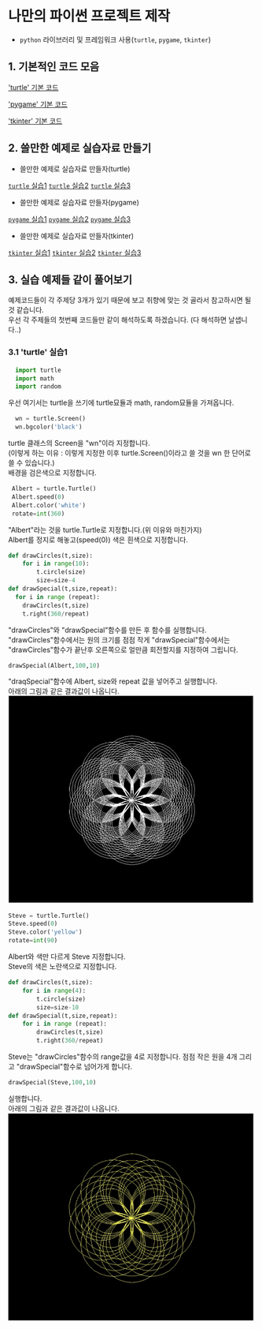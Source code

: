 # 나만의 파이썬 프로젝트 제작 
+ `python` 라이브러리 및 프레임워크 사용(`turtle`, `pygame`, `tkinter`)
## 1. 기본적인 코드 모음
['turtle' 기본 코드](https://python.flowdas.com/library/turtle.html)

['pygame' 기본 코드](https://python101.readthedocs.io/pl/latest/_downloads/pygame192.pdf)

['tkinter' 기본 코드](https://www.tutorialspoint.com/python/python_gui_programming.htm)

## 2. 쓸만한 예제로 실습자료 만들기
  - 쓸만한 예제로 실습자료 만들자(turtle)
  
  [`turtle` 실습1](https://trinket.io/python/efc940a414)
  [`turtle` 실습2](https://trinket.io/python/88dd6c94d1)
  [`turtle` 실습3](https://trinket.io/python/64577872dd)
  - 쓸만한 예제로 실습자료 만들자(pygame)
  
  [`pygame` 실습1](http://programarcadegames.com/python_examples/f.php?file=snake.py)
  [`pygame` 실습2](http://programarcadegames.com/python_examples/show_file.php?file=move_sprite_keyboard_smooth.py)
  [`pygame` 실습3](http://programarcadegames.com/python_examples/show_file.php?file=bullets.py)
  - 쓸만한 예제로 실습자료 만들자(tkinter) 
  
  [`tkinter` 실습1](https://www.crocus.co.kr/1520)
  [`tkinter` 실습2](https://www.tutorialsteacher.com/python/create-ui-using-tkinter-in-python)
  [`tkinter` 실습3](https://printed.tistory.com/10)

## 3. 실습 예제들 같이 풀어보기
예제코드들이 각 주제당 3개가 있기 때문에 보고 취향에 맞는 것 골라서 참고하시면 될 것 같습니다. <br>우선 각 주제들의 첫번째 코드들만 같이 해석하도록 하겠습니다. (다 해석하면 날샙니다..)

### 3.1 'turtle' 실습1
 ```python
   import turtle
   import math
   import random

```
우선 여기서는 turtle을 쓰기에 turtle묘듈과 math, random묘듈을 가져옵니다. 
```python
  wn = turtle.Screen()
  wn.bgcolor('black')
  ```
 turtle 클래스의 Screen을 "wn"이라 지정합니다.<br>(이렇게 하는 이유 : 이렇게 지정한 이후 turtle.Screen()이라고 쓸 것을 wn 한 단어로 쓸 수 있습니다.)<br>
 배경을 검은색으로 지정합니다.<br>
 ```python
  Albert = turtle.Turtle()
  Albert.speed(0)
  Albert.color('white')
  rotate=int(360)
```
"Albert"라는 것을 turtle.Turtle로 지정합니다.(위 이유와 마친가지)<br>
Albert를 정지로 해놓고(speed(0)) 색은 흰색으로 지정합니다.
```python
def drawCircles(t,size):
    for i in range(10):
        t.circle(size)
        size=size-4
def drawSpecial(t,size,repeat):
  for i in range (repeat):
    drawCircles(t,size)
    t.right(360/repeat)

```
"drawCircles"와 "drawSpecial"함수를 만든 후 함수를 실행합니다.<br> 
"drawCircles"함수에서는 원의 크기를 점점 작게 "drawSpecial"함수에서는 "drawCircles"함수가 끝난후 오른쪽으로 얼만큼 회전할지를 지정하여 그립니다.<br>
```python
drawSpecial(Albert,100,10)
```
"draqSpecial"함수에 Albert, size와 repeat 값을 넣어주고 실행합니다.<br>
아래의 그림과 같은 결과값이 나옵니다.<br>
<img src="turtle1_Albert.jpg" width="500px"/><br>
```python
Steve = turtle.Turtle()
Steve.speed(0)
Steve.color('yellow')
rotate=int(90)
```
Albert와 색만 다르게 Steve 지정합니다.<br>
Steve의 색은 노란색으로 지정합니다.<br>
```python
def drawCircles(t,size):
    for i in range(4):
        t.circle(size)
        size=size-10
def drawSpecial(t,size,repeat):
    for i in range (repeat):
        drawCircles(t,size)
        t.right(360/repeat)
```
Steve는 "drawCircles"함수의 range값을 4로 지정합니다. 점점 작은 원을 4개 그리고 "drawSpecial"함수로 넘어가게 합니다.<br>
```python
drawSpecial(Steve,100,10)
```
실행합니다.<br>
아래의 그림과 같은 결과값이 나옵니다.<br>
<img src="turtle1_Steve.jpg" width="500px"/><br>









